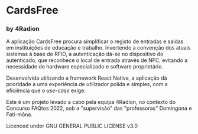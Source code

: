 # CardsFree
### by 4Radion


A aplicação CardsFree procura simplificar o registo de entradas e saídas em instituições de educação e trabalho. Invertendo a convenção dos atuais sistemas à base de RFID, a autenticação dá-se no dispositivo do autenticado, que reconhece o local de entrada através de NFC, evitando a necessidade de hardware especializado e software proprietário.

Desenvolvida utilizando a framework React Native, a aplicação dá prioridade a uma experiência de utilizador polida e simples, com a eficiência que o *use-case* exige.

Este é um projeto levado a cabo pela equipa 4Radion, no contexto do Concurso FAQtos 2022, sob a "supervisão" das "professoras" Domingona e Fati-môna.

Licenced under GNU GENERAL PUBLIC LICENSE v3.0
